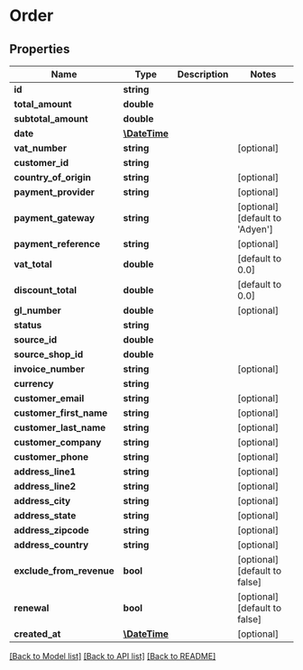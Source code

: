 # Order

## Properties
Name | Type | Description | Notes
------------ | ------------- | ------------- | -------------
**id** | **string** |  | 
**total_amount** | **double** |  | 
**subtotal_amount** | **double** |  | 
**date** | [**\DateTime**](\DateTime.md) |  | 
**vat_number** | **string** |  | [optional] 
**customer_id** | **string** |  | 
**country_of_origin** | **string** |  | [optional] 
**payment_provider** | **string** |  | [optional] 
**payment_gateway** | **string** |  | [optional] [default to 'Adyen']
**payment_reference** | **string** |  | [optional] 
**vat_total** | **double** |  | [default to 0.0]
**discount_total** | **double** |  | [default to 0.0]
**gl_number** | **double** |  | [optional] 
**status** | **string** |  | 
**source_id** | **double** |  | 
**source_shop_id** | **double** |  | 
**invoice_number** | **string** |  | [optional] 
**currency** | **string** |  | 
**customer_email** | **string** |  | [optional] 
**customer_first_name** | **string** |  | [optional] 
**customer_last_name** | **string** |  | [optional] 
**customer_company** | **string** |  | [optional] 
**customer_phone** | **string** |  | [optional] 
**address_line1** | **string** |  | [optional] 
**address_line2** | **string** |  | [optional] 
**address_city** | **string** |  | [optional] 
**address_state** | **string** |  | [optional] 
**address_zipcode** | **string** |  | [optional] 
**address_country** | **string** |  | [optional] 
**exclude_from_revenue** | **bool** |  | [optional] [default to false]
**renewal** | **bool** |  | [optional] [default to false]
**created_at** | [**\DateTime**](\DateTime.md) |  | [optional] 

[[Back to Model list]](../README.md#documentation-for-models) [[Back to API list]](../README.md#documentation-for-api-endpoints) [[Back to README]](../README.md)


